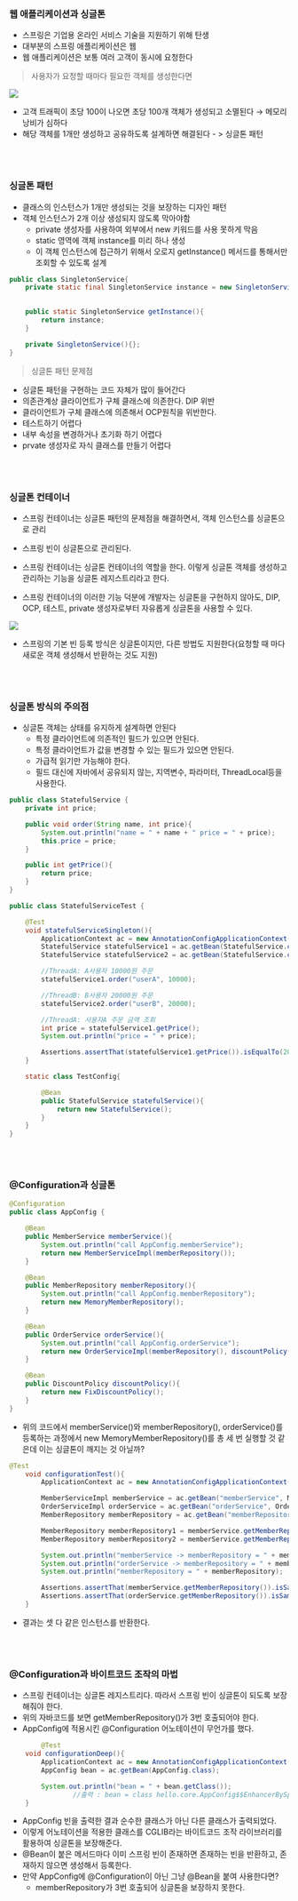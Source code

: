 ### 웹 애플리케이션과 싱글톤

- 스프링은 기업용 온라인 서비스 기술을 지원하기 위해 탄생
- 대부분의 스프링 애플리케이션은 웹
- 웹 애플리케이션은 보통 여러 고객이 동시에 요청한다

> 사용자가 요청할 때마다 필요한 객체를 생성한다면
> 

![](https://s3.us-west-2.amazonaws.com/secure.notion-static.com/d730326c-537a-484b-96d7-3f8f4747d304/Untitled.png?X-Amz-Algorithm=AWS4-HMAC-SHA256&X-Amz-Content-Sha256=UNSIGNED-PAYLOAD&X-Amz-Credential=AKIAT73L2G45EIPT3X45%2F20221020%2Fus-west-2%2Fs3%2Faws4_request&X-Amz-Date=20221020T023811Z&X-Amz-Expires=86400&X-Amz-Signature=2a14d01b39bdb38440a843185ac67ba5c2faed0edb1a47577f9fd84ed881f7c3&X-Amz-SignedHeaders=host&response-content-disposition=filename%20%3D%22Untitled.png%22&x-id=GetObject)

- 고객 트래픽이 초당 100이 나오면 초당 100개 객체가 생성되고 소멸된다 → 메모리 낭비가 심하다
- 해당 객체를 1개만 생성하고 공유하도록 설계하면 해결된다 - > 싱글톤 패턴

<br>
<br>

### 싱글톤 패턴

- 클래스의 인스턴스가 1개만 생성되는 것을 보장하는 디자인 패턴
- 객체 인스턴스가 2개 이상 생성되지 않도록 막아야함
    - private 생성자를 사용하여 외부에서 new 키워드를 사용 못하게 막음
    - static 영역에 객체 instance를 미리 하나 생성
    - 이 객체 인스턴스에 접근하기 위해서 오로지 getInstance() 메서드를 통해서만 조회할 수 있도록 설계

```java
public class SingletonService{
	private static final SingletonService instance = new SingletonService();
	

	public static SingletonService getInstance(){
		return instance;
	}

	private SingletonService(){};
}
```

> 싱글톤 패턴 문제점
> 
- 싱글톤 패턴을 구현하는 코드 자체가 많이 들어간다
- 의존관계상 클라이언트가 구체 클래스에 의존한다. DIP 위반
- 클라이언트가 구체 클래스에 의존해서 OCP원칙을 위반한다.
- 테스트하기 어렵다
- 내부 속성을 변경하거나 초기화 하기 어렵다
- prvate 생성자로 자식 클래스를 만들기 어렵다

<br>
<br>

### 싱글톤 컨테이너

- 스프링 컨테이너는 싱글톤 패턴의 문제점을 해결하면서, 객체 인스턴스를 싱글톤으로 관리
- 스프링 빈이 싱글톤으로 관리된다.

- 스프링 컨테이너는 싱글톤 컨테이너의 역할을 한다. 이렇게 싱글톤 객체를 생성하고 관리하는 기능을 싱글톤 레지스트리라고 한다.
- 스프링 컨테이너의 이러한 기능 덕분에 개발자는 싱글톤을 구현하지 않아도, DIP, OCP, 테스트, private 생성자로부터 자유롭게 싱글톤을 사용할 수 있다.

![](https://s3.us-west-2.amazonaws.com/secure.notion-static.com/506f0d3a-56d6-47ea-8530-0be0730fc72d/Untitled.png?X-Amz-Algorithm=AWS4-HMAC-SHA256&X-Amz-Content-Sha256=UNSIGNED-PAYLOAD&X-Amz-Credential=AKIAT73L2G45EIPT3X45%2F20221020%2Fus-west-2%2Fs3%2Faws4_request&X-Amz-Date=20221020T023830Z&X-Amz-Expires=86400&X-Amz-Signature=3a6dac5d490e2a3cc7347440e0262d367c5c05fa88529b00879fe1d015762fd9&X-Amz-SignedHeaders=host&response-content-disposition=filename%20%3D%22Untitled.png%22&x-id=GetObject)

- 스프링의 기본 빈 등록 방식은 싱글톤이지만, 다른 방법도 지원한다(요청할 때 마다 새로운 객체 생성해서 반환하는 것도 지원)

<br>
<br>

### 싱글톤 방식의 주의점

- 싱글톤 객체는 상태를 유지하게 설계하면 안된다
    - 특정 클라이언트에 의존적인 필드가 있으면 안된다.
    - 특정 클라이언트가 값을 변경할 수 있는 필드가 있으면 안된다.
    - 가급적 읽기만 가능해야 한다.
    - 필드 대신에 자바에서 공유되지 않는, 지역변수,  파라미터, ThreadLocal등을 사용한다.

```java
public class StatefulService {
    private int price;

    public void order(String name, int price){
        System.out.println("name = " + name + " price = " + price);
        this.price = price;
    }

    public int getPrice(){
        return price;
    }
}
```

```java
public class StatefulServiceTest {

    @Test
    void statefulServiceSingleton(){
        ApplicationContext ac = new AnnotationConfigApplicationContext(TestConfig.class);
        StatefulService statefulService1 = ac.getBean(StatefulService.class);
        StatefulService statefulService2 = ac.getBean(StatefulService.class);

        //ThreadA: A사용자 10000원 주문
        statefulService1.order("userA", 10000);

        //ThreadB: B사용자 20000원 주문
        statefulService2.order("userB", 20000);

        //ThreadA: 사용자A 주문 금액 조회
        int price = statefulService1.getPrice();
        System.out.println("price = " + price);

        Assertions.assertThat(statefulService1.getPrice()).isEqualTo(20000);
    }

    static class TestConfig{

        @Bean
        public StatefulService statefulService(){
            return new StatefulService();
        }
    }
}
```

<br>
<br>

### @Configuration과 싱글톤

```java
@Configuration
public class AppConfig {

    @Bean
    public MemberService memberService(){
        System.out.println("call AppConfig.memberService");
        return new MemberServiceImpl(memberRepository());
    }

    @Bean
    public MemberRepository memberRepository(){
        System.out.println("call AppConfig.memberRepository");
        return new MemoryMemberRepository();
    }

    @Bean
    public OrderService orderService(){
        System.out.println("call AppConfig.orderService");
        return new OrderServiceImpl(memberRepository(), discountPolicy());
    }

    @Bean
    public DiscountPolicy discountPolicy(){
        return new FixDiscountPolicy();
    }
}
```

- 위의 코드에서 memberService()와 memberRepository(), orderService()를 등록하는 과정에서 new MemoryMemberRepository()를 총 세 번 실행할 것 같은데 이는 싱글톤이 깨지는 것 아닐까?

```java
@Test
    void configurationTest(){
        ApplicationContext ac = new AnnotationConfigApplicationContext(AppConfig.class);

        MemberServiceImpl memberService = ac.getBean("memberService", MemberServiceImpl.class);
        OrderServiceImpl orderService = ac.getBean("orderService", OrderServiceImpl.class);
        MemberRepository memberRepository = ac.getBean("memberRepository", MemberRepository.class);

        MemberRepository memberRepository1 = memberService.getMemberRepository();
        MemberRepository memberRepository2 = memberService.getMemberRepository();

        System.out.println("memberService -> memberRepository = " + memberRepository1);
        System.out.println("orderService -> memberRepository = " + memberRepository2);
        System.out.println("memberRepository = " + memberRepository);

        Assertions.assertThat(memberService.getMemberRepository()).isSameAs(memberRepository);
        Assertions.assertThat(orderService.getMemberRepository()).isSameAs(memberRepository);
    }
```

- 결과는 셋 다 같은 인스턴스를 반환한다.

<br>
<br>

### @Configuration과 바이트코드 조작의 마법

- 스프링 컨테이너는 싱글톤 레지스트리다. 따라서 스프링 빈이 싱글톤이 되도록 보장해줘야 한다.
- 위의 자바코드를 보면 getMemberRepository()가 3번 호출되어야 한다.
- AppConfig에 적용시킨 @Configuration 어노테이션이 무언가를 했다.

```java
		@Test
    void configurationDeep(){
        ApplicationContext ac = new AnnotationConfigApplicationContext(AppConfig.class);
        AppConfig bean = ac.getBean(AppConfig.class);

        System.out.println("bean = " + bean.getClass());
				//출력 : bean = class hello.core.AppConfig$$EnhancerBySpringCGLIB$$13481f13
    }
```

- AppConfig 빈을 출력한 결과 순수한 클래스가 아닌 다른 클래스가 출력되었다.
- 이렇게 어노테이션을 적용한 클래스를 CGLIB라는 바이트코드 조작 라이브러리를 활용하여 싱글톤을 보장해준다.
- @Bean이 붙은 메서드마다 이미 스프링 빈이 존재하면 존재하는 빈을 반환하고, 존재하지 않으면 생성해서 등록한다.
- 만약 AppConfig에 @Configuration이 아닌 그냥 @Bean을 붙여 사용한다면?
    - memberRepository가 3번 호출되어 싱글톤을 보장하지 못한다.
